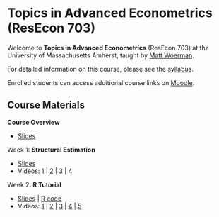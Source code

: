 # Topics in Advanced Econometrics (ResEcon 703)

Welcome to **Topics in Advanced Econometrics** (ResEcon 703) at the University of Massachusetts Amherst, taught by [Matt Woerman](https://sites.google.com/site/mattwoerman/).

For detailed information on this course, please see the [syllabus](https://raw.githack.com/woerman/ResEcon703/master/syllabus/syllabus.pdf).

Enrolled students can access additional course links on [Moodle](https://umass.moonami.com/course/view.php?id=32681).

## Course Materials

**Course Overview**
* [Slides](https://raw.githack.com/woerman/ResEcon703/master/slides/week_00/week_00.pdf)

Week 1: **Structural Estimation**
* [Slides](https://raw.githack.com/woerman/ResEcon703/master/slides/week_01/week_01.pdf)
* Videos: [1](https://www.youtube.com/watch?v=UGJvX8sQxY4&list=PLnC0w4gG7um283B3tWKr9TvS_8wBhQ5nG) | [2](https://www.youtube.com/watch?v=-nsiFv30KNg&list=PLnC0w4gG7um283B3tWKr9TvS_8wBhQ5nG) | [3](https://www.youtube.com/watch?v=5uO0frAGgl0&list=PLnC0w4gG7um283B3tWKr9TvS_8wBhQ5nG) | [4](https://www.youtube.com/watch?v=AvbEOSqzd-s&list=PLnC0w4gG7um283B3tWKr9TvS_8wBhQ5nG)

Week 2: **R Tutorial**
* [Slides](https://raw.githack.com/woerman/ResEcon703/master/slides/week_02/week_02.pdf) | [R code](https://raw.githack.com/woerman/ResEcon703/master/slides/week_02/week_02.R)
* Videos: [1](https://www.youtube.com/watch?v=rZhR8hrPpxU&list=PLnC0w4gG7um0sX6cyDl_3iKS7rjNqE5qn) | [2](https://www.youtube.com/watch?v=hrAjE6Rb1w8&list=PLnC0w4gG7um0sX6cyDl_3iKS7rjNqE5qn) | [3](https://www.youtube.com/watch?v=mcctcJDTG78&list=PLnC0w4gG7um0sX6cyDl_3iKS7rjNqE5qn) | [4](https://www.youtube.com/watch?v=vlt8hRRbbK8&list=PLnC0w4gG7um0sX6cyDl_3iKS7rjNqE5qn) | [5](https://www.youtube.com/watch?v=5405w_-Ua84&list=PLnC0w4gG7um0sX6cyDl_3iKS7rjNqE5qn)

<!-- Week 3: **Random Utility Model**
* [Slides](https://raw.githack.com/woerman/ResEcon703/master/slides/week_03/week_03.pdf) | [R code](https://raw.githack.com/woerman/ResEcon703/master/slides/week_03/week_03.R) | [Data](https://raw.githack.com/woerman/ResEcon703/master/slides/week_03/ac_renters.csv)
* Videos: [1](https://www.youtube.com/watch?v=Fchi2m5xJH4&list=PLnC0w4gG7um2SDtfcP1tSum2-V4I0Sxxv) | [2](https://www.youtube.com/watch?v=lMNXvI8IK20&list=PLnC0w4gG7um2SDtfcP1tSum2-V4I0Sxxv) | [3](https://www.youtube.com/watch?v=wpV0-2lBiHM&list=PLnC0w4gG7um2SDtfcP1tSum2-V4I0Sxxv) | [4](https://www.youtube.com/watch?v=f8nz0PHo588&list=PLnC0w4gG7um2SDtfcP1tSum2-V4I0Sxxv)

Week 4: **Logit Model**
* [Slides](https://raw.githack.com/woerman/ResEcon703/master/slides/week_04/week_04.pdf) | [R code](https://raw.githack.com/woerman/ResEcon703/master/slides/week_04/week_04.R) | [Data](https://raw.githack.com/woerman/ResEcon703/master/slides/week_04/ac_renters.csv)
* Videos: [1](https://www.youtube.com/watch?v=YNZsyOqnpXw&list=PLnC0w4gG7um1PZsdmbUQMJ3izrdjlLZgf) | [2](https://www.youtube.com/watch?v=kzA1IiutSEo&list=PLnC0w4gG7um1PZsdmbUQMJ3izrdjlLZgf) | [3](https://www.youtube.com/watch?v=9LJBhvnbeSM&list=PLnC0w4gG7um1PZsdmbUQMJ3izrdjlLZgf) | [4](https://www.youtube.com/watch?v=tIYjpmBtPq4&list=PLnC0w4gG7um1PZsdmbUQMJ3izrdjlLZgf) | [5](https://www.youtube.com/watch?v=U-hVuo-Tm6w&list=PLnC0w4gG7um1PZsdmbUQMJ3izrdjlLZgf) | [6](https://www.youtube.com/watch?v=vv6zLPkkxD4&list=PLnC0w4gG7um1PZsdmbUQMJ3izrdjlLZgf) | [7](https://www.youtube.com/watch?v=QudrDHALuBc&list=PLnC0w4gG7um1PZsdmbUQMJ3izrdjlLZgf) | [8](https://www.youtube.com/watch?v=QudrDHALuBc&list=PLnC0w4gG7um1PZsdmbUQMJ3izrdjlLZgf) | [9](https://www.youtube.com/watch?v=NZXLAndubbg&list=PLnC0w4gG7um1PZsdmbUQMJ3izrdjlLZgf)

Week 5: **Logit Model**
* *No new materials*

Week 6: **Maximum Likelihood Estimation**
* [Notes](https://raw.githack.com/woerman/ResEcon703/master/notes/mle/mle.pdf) | [Slides](https://raw.githack.com/woerman/ResEcon703/master/slides/week_06/week_06.pdf) | [R code](https://raw.githack.com/woerman/ResEcon703/master/slides/week_06/week_06.R)
* Videos: [1](https://www.youtube.com/watch?v=12M8wJT3GR8&list=PLnC0w4gG7um3AyoNikU8t9vtkyYPlfTal) | [2](https://www.youtube.com/watch?v=H0EPloe8qhs&list=PLnC0w4gG7um3AyoNikU8t9vtkyYPlfTal) | [3](https://www.youtube.com/watch?v=fF9yhX2Q8CQ&list=PLnC0w4gG7um3AyoNikU8t9vtkyYPlfTal) | [4](https://www.youtube.com/watch?v=kKYY_OXGHxY&list=PLnC0w4gG7um3AyoNikU8t9vtkyYPlfTal) | [5](https://www.youtube.com/watch?v=esY21bNZEEg&list=PLnC0w4gG7um3AyoNikU8t9vtkyYPlfTal) | [6](https://www.youtube.com/watch?v=E0B-vSIT0Nc&list=PLnC0w4gG7um3AyoNikU8t9vtkyYPlfTal) | [7](https://www.youtube.com/watch?v=Y9WgOTwQYXw&list=PLnC0w4gG7um3AyoNikU8t9vtkyYPlfTal)

Week 7: **Logit Estimation**
* [Slides](https://raw.githack.com/woerman/ResEcon703/master/slides/week_07/week_07.pdf) | [R code](https://raw.githack.com/woerman/ResEcon703/master/slides/week_07/week_07.R)
* Videos: [1](https://www.youtube.com/watch?v=SMfQxTHVIqA&list=PLnC0w4gG7um0f2Do4-1n76OA9cA9aJbay) | [2](https://www.youtube.com/watch?v=cmdaAEyUtEM&list=PLnC0w4gG7um0f2Do4-1n76OA9cA9aJbay) | [3](https://www.youtube.com/watch?v=vE6wAFkYeNc&list=PLnC0w4gG7um0f2Do4-1n76OA9cA9aJbay)

Week 8: **Generalized Method of Moments**
* [Notes](https://raw.githack.com/woerman/ResEcon703/master/notes/gmm/gmm.pdf) | [Slides](https://raw.githack.com/woerman/ResEcon703/master/slides/week_08/week_08.pdf) | [R code](https://raw.githack.com/woerman/ResEcon703/master/slides/week_08/week_08.R) | [Data](https://raw.githack.com/woerman/ResEcon703/master/slides/week_08/ac_renters.csv)
* Videos: [1](https://www.youtube.com/watch?v=Sojxnp8FDA4&list=PLnC0w4gG7um20D4BAkv4BiUCOnWyj392n) | [2](https://www.youtube.com/watch?v=t9yMmHe4ZQo&list=PLnC0w4gG7um20D4BAkv4BiUCOnWyj392n) | [3](https://www.youtube.com/watch?v=boasqgl8c1w&list=PLnC0w4gG7um20D4BAkv4BiUCOnWyj392n) | [4](https://www.youtube.com/watch?v=btxCRXHZtnM&list=PLnC0w4gG7um20D4BAkv4BiUCOnWyj392n) | [5](https://www.youtube.com/watch?v=QemT3BcjQ1E&list=PLnC0w4gG7um20D4BAkv4BiUCOnWyj392n) | [6](https://www.youtube.com/watch?v=yNTZHWOz9pw&list=PLnC0w4gG7um20D4BAkv4BiUCOnWyj392n) | [7](https://www.youtube.com/watch?v=roLIflLHy28&list=PLnC0w4gG7um20D4BAkv4BiUCOnWyj392n) | [8](https://www.youtube.com/watch?v=UoejaQgTLZA&list=PLnC0w4gG7um20D4BAkv4BiUCOnWyj392n) | [9](https://www.youtube.com/watch?v=VhjqSrCVZKc&list=PLnC0w4gG7um20D4BAkv4BiUCOnWyj392n)

Week 9: **Generalized Extreme Value Models**
* [Slides](https://raw.githack.com/woerman/ResEcon703/master/slides/week_09/week_09.pdf) | [R code](https://raw.githack.com/woerman/ResEcon703/master/slides/week_09/week_09.R)
* Videos: [1](https://www.youtube.com/watch?&v=_DRGJIcLlOA&list=PLnC0w4gG7um2ko9Ex8gdTb9GelEhZW-Cj) | [2](https://www.youtube.com/watch?&v=wvTUDDzeQEc&list=PLnC0w4gG7um2ko9Ex8gdTb9GelEhZW-Cj) | [3](https://www.youtube.com/watch?&v=Yq9I-G3KBHI&list=PLnC0w4gG7um2ko9Ex8gdTb9GelEhZW-Cj) | [4](https://www.youtube.com/watch?&v=u-rLEugvoJs&list=PLnC0w4gG7um2ko9Ex8gdTb9GelEhZW-Cj) | [5](https://www.youtube.com/watch?&v=pEMjXYihJ7E&list=PLnC0w4gG7um2ko9Ex8gdTb9GelEhZW-Cj)

Week 10: **Mixed Logit Model**
* [Slides](https://raw.githack.com/woerman/ResEcon703/master/slides/week_10/week_10.pdf) | [R code](https://raw.githack.com/woerman/ResEcon703/master/slides/week_10/week_10.R)
* Videos: [1](https://www.youtube.com/watch?v=-raC7YyMouA&list=PLnC0w4gG7um1lgAkhb1TywgbxiZUJlfyB) | [2](https://www.youtube.com/watch?v=xxEup06TRaI&list=PLnC0w4gG7um1lgAkhb1TywgbxiZUJlfyB) | [3](https://www.youtube.com/watch?v=U0k4Q-7S7c4&list=PLnC0w4gG7um1lgAkhb1TywgbxiZUJlfyB) | [4](https://www.youtube.com/watch?v=nZWvBJRuYBQ&list=PLnC0w4gG7um1lgAkhb1TywgbxiZUJlfyB) | [5](https://www.youtube.com/watch?v=nqdy6Lt-OuI&list=PLnC0w4gG7um1lgAkhb1TywgbxiZUJlfyB) | [6](https://www.youtube.com/watch?v=TMCyZxLHmXQ&list=PLnC0w4gG7um1lgAkhb1TywgbxiZUJlfyB)

Week 11: **Simulation-Based Estimation**
* [Slides](https://raw.githack.com/woerman/ResEcon703/master/slides/week_11/week_11.pdf) | [R code](https://raw.githack.com/woerman/ResEcon703/master/slides/week_11/week_11.R)
* Videos: [1](https://www.youtube.com/watch?v=pupOLyR-Df8&list=PLnC0w4gG7um3MUFfwtnJxCeQXlTozN-Oq) | [2](https://www.youtube.com/watch?v=6cgaHBoKH9E&list=PLnC0w4gG7um3MUFfwtnJxCeQXlTozN-Oq) | [3](https://www.youtube.com/watch?v=yj0hQGYCmSo&list=PLnC0w4gG7um3MUFfwtnJxCeQXlTozN-Oq) | [4](https://www.youtube.com/watch?v=8B7ijH3D5p4&list=PLnC0w4gG7um3MUFfwtnJxCeQXlTozN-Oq)

Week 12: **Individual-Level Coefficients**
* [Slides](https://raw.githack.com/woerman/ResEcon703/master/slides/week_12/week_12.pdf) | [R code](https://raw.githack.com/woerman/ResEcon703/master/slides/week_12/week_12.R)
* Videos: [1](https://www.youtube.com/watch?v=YVyoK28w2G0&list=PLnC0w4gG7um1VZMPuz3Mrya1YbewYwBbT) | [2](https://www.youtube.com/watch?v=7JZsqzUjwnI&list=PLnC0w4gG7um1VZMPuz3Mrya1YbewYwBbT) | [3](https://www.youtube.com/watch?v=aO6VJ0CYnEk&list=PLnC0w4gG7um1VZMPuz3Mrya1YbewYwBbT)

Week 13: **Dynamics and Endogeneity**
* [Slides](https://raw.githack.com/woerman/ResEcon703/master/slides/week_13/week_13.pdf)
* Videos: [1](https://www.youtube.com/watch?v=-7jSiiYhYPc&list=PLnC0w4gG7um22cQQfmMEPowiPHgjQjIE2) | [2](https://www.youtube.com/watch?v=FaDC5mNiy70&list=PLnC0w4gG7um22cQQfmMEPowiPHgjQjIE2) | [3](https://www.youtube.com/watch?v=6Q8vN02_DMs&list=PLnC0w4gG7um22cQQfmMEPowiPHgjQjIE2) | [4](https://www.youtube.com/watch?v=cNeGABDeNGo&list=PLnC0w4gG7um22cQQfmMEPowiPHgjQjIE2) | [5](https://www.youtube.com/watch?v=RC2Ku41dEY4&list=PLnC0w4gG7um22cQQfmMEPowiPHgjQjIE2) | [6](https://www.youtube.com/watch?v=TVFWSNwgZZY&list=PLnC0w4gG7um22cQQfmMEPowiPHgjQjIE2)

## Problem Sets

**Problem Set 1**
* [Problem set](https://raw.githack.com/woerman/ResEcon703/master/problem_sets/problem_set_1/problem_set_1.pdf) | [Data](https://raw.githack.com/woerman/ResEcon703/master/problem_sets/problem_set_1/commute_datasets.zip) | [Solutions](https://raw.githack.com/woerman/ResEcon703/master/problem_sets/problem_set_1/problem_set_1_solutions.pdf) | [R code](https://raw.githack.com/woerman/ResEcon703/master/problem_sets/problem_set_1/problem_set_1_solutions.R)

**Problem Set 2**
* [Problem set](https://raw.githack.com/woerman/ResEcon703/master/problem_sets/problem_set_2/problem_set_2.pdf) | [Data](https://raw.githack.com/woerman/ResEcon703/master/problem_sets/problem_set_2/commute_datasets.zip) | [Solutions](https://raw.githack.com/woerman/ResEcon703/master/problem_sets/problem_set_2/problem_set_2_solutions.pdf) | [R code](https://raw.githack.com/woerman/ResEcon703/master/problem_sets/problem_set_2/problem_set_2_solutions.R)

**Problem Set 3**
* [Problem set](https://raw.githack.com/woerman/ResEcon703/master/problem_sets/problem_set_3/problem_set_3.pdf) | [Data](https://raw.githack.com/woerman/ResEcon703/master/problem_sets/problem_set_3/camping_dataset.zip) | [Solutions](https://raw.githack.com/woerman/ResEcon703/master/problem_sets/problem_set_3/problem_set_3_solutions.pdf) | [R code](https://raw.githack.com/woerman/ResEcon703/master/problem_sets/problem_set_3/problem_set_3_solutions.R)

**Problem Set 4**
* [Problem set](https://raw.githack.com/woerman/ResEcon703/master/problem_sets/problem_set_4/problem_set_4.pdf) | [Data](https://raw.githack.com/woerman/ResEcon703/master/problem_sets/problem_set_4/camping_dataset.zip) | [Solutions](https://raw.githack.com/woerman/ResEcon703/master/problem_sets/problem_set_4/problem_set_4_solutions.pdf) | [R code](https://raw.githack.com/woerman/ResEcon703/master/problem_sets/problem_set_4/problem_set_4_solutions.R)

## Final Project

**Final Project**
* [Final project](https://raw.githack.com/woerman/ResEcon703/master/project/project.pdf) | [Data](https://raw.githack.com/woerman/ResEcon703/master/project/project_dataset.zip) | [Paper](https://doi.org/10.1257/aer.100.3.837) -->